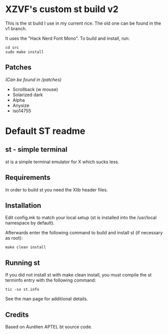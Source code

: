 # XZVF's custom st build v2

This is the st build I use in my current rice.
The old one can be found in the v1 branch.

It uses the "Hack Nerd Font Mono". 
To build and install, run:
```
cd src
sudo make install
```


## Patches
_(Can be found in /patches)_
- Scrollback (w mouse)
- Solarized dark
- Alpha
- Anysize
- iso14755


# Default ST readme

st - simple terminal
--------------------
st is a simple terminal emulator for X which sucks less.


Requirements
------------
In order to build st you need the Xlib header files.


Installation
------------
Edit config.mk to match your local setup (st is installed into
the /usr/local namespace by default).

Afterwards enter the following command to build and install st (if
necessary as root):

    make clean install


Running st
----------
If you did not install st with make clean install, you must compile
the st terminfo entry with the following command:

    tic -sx st.info

See the man page for additional details.

Credits
-------
Based on Aurélien APTEL <aurelien dot aptel at gmail dot com> bt source code.

